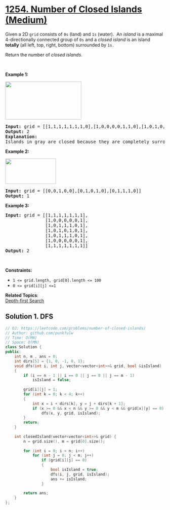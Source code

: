# [1254. Number of Closed Islands (Medium)](https://leetcode.com/problems/number-of-closed-islands/)

<p>Given a 2D&nbsp;<code>grid</code> consists of <code>0s</code> (land)&nbsp;and <code>1s</code> (water).&nbsp; An <em>island</em> is a maximal 4-directionally connected group of <code><font face="monospace">0</font>s</code> and a <em>closed island</em>&nbsp;is an island <strong>totally</strong>&nbsp;(all left, top, right, bottom) surrounded by <code>1s.</code></p>

<p>Return the number of <em>closed islands</em>.</p>

<p>&nbsp;</p>
<p><strong>Example 1:</strong></p>

<p><img alt="" src="https://assets.leetcode.com/uploads/2019/10/31/sample_3_1610.png" style="width: 240px; height: 120px;"></p>

<pre><strong>Input:</strong> grid = [[1,1,1,1,1,1,1,0],[1,0,0,0,0,1,1,0],[1,0,1,0,1,1,1,0],[1,0,0,0,0,1,0,1],[1,1,1,1,1,1,1,0]]
<strong>Output:</strong> 2
<strong>Explanation:</strong> 
Islands in gray are closed because they are completely surrounded by water (group of 1s).</pre>

<p><strong>Example 2:</strong></p>

<p><img alt="" src="https://assets.leetcode.com/uploads/2019/10/31/sample_4_1610.png" style="width: 160px; height: 80px;"></p>

<pre><strong>Input:</strong> grid = [[0,0,1,0,0],[0,1,0,1,0],[0,1,1,1,0]]
<strong>Output:</strong> 1
</pre>

<p><strong>Example 3:</strong></p>

<pre><strong>Input:</strong> grid = [[1,1,1,1,1,1,1],
&nbsp;              [1,0,0,0,0,0,1],
&nbsp;              [1,0,1,1,1,0,1],
&nbsp;              [1,0,1,0,1,0,1],
&nbsp;              [1,0,1,1,1,0,1],
&nbsp;              [1,0,0,0,0,0,1],
               [1,1,1,1,1,1,1]]
<strong>Output:</strong> 2
</pre>

<p>&nbsp;</p>
<p><strong>Constraints:</strong></p>

<ul>
	<li><code>1 &lt;= grid.length, grid[0].length &lt;= 100</code></li>
	<li><code>0 &lt;= grid[i][j] &lt;=1</code></li>
</ul>


**Related Topics**:  
[Depth-first Search](https://leetcode.com/tag/depth-first-search/)

## Solution 1. DFS

```cpp
// OJ: https://leetcode.com/problems/number-of-closed-islands/
// Author: github.com/punkfulw
// Time: O(MN)
// Space: O(MN)
class Solution {
public:
    int n, m , ans = 0;
    int dirs[5] = {1, 0, -1, 0, 1};
    void dfs(int i, int j, vector<vector<int>>& grid, bool &isIsland)
    {
        if (i == n - 1 || i == 0 || j == 0 || j == m - 1)
            isIsland = false;
  
        grid[i][j] = 1;
        for (int k = 0; k < 4; k++)
        {
            int x = i + dirs[k], y = j + dirs[k + 1];
            if (x >= 0 && x < n && y >= 0 && y < m && grid[x][y] == 0)
                dfs(x, y, grid, isIsland);
        }
        return;
    }
    
    int closedIsland(vector<vector<int>>& grid) {
        n = grid.size(), m = grid[0].size();
        
        for (int i = 0; i < n; i++)
            for (int j = 0; j < m; j++)
                if (grid[i][j] == 0)
                {
                    bool isIsland = true;
                    dfs(i, j, grid, isIsland);
                    ans += isIsland;
                }
        
        return ans;
    }
};
```

